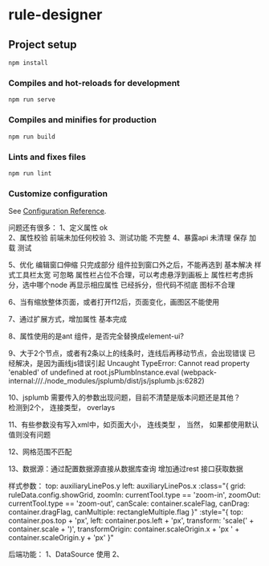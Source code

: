 # rule-designer

## Project setup
```
npm install
```

### Compiles and hot-reloads for development
```
npm run serve
```

### Compiles and minifies for production
```
npm run build
```

### Lints and fixes files
```
npm run lint
```

### Customize configuration
See [Configuration Reference](https://cli.vuejs.org/config/).



问题还有很多：
1、定义属性  ok  
2、属性校验  前端未加任何校验
3、测试功能  不完整
4、暴露api   未清理
    保存
    加载
    测试

5、优化
    编辑窗口伸缩   只完成部分
    组件拉到窗口外之后，不能再选到   基本解决
    样式工具栏太宽      可忽略
    属性栏占位不合理，可以考虑悬浮到画板上 
    属性栏考虑拆分，选中哪个node 再显示相应属性   已经拆分，但代码不彻底
    图标不合理

6、当有缩放整体页面，或者打开f12后，页面变化，画图区不能使用

7、通过扩展方式，增加属性   基本完成

8、属性使用的是ant 组件，是否完全替换成element-ui?  

9、大于2个节点，或者有2条以上的线条时，连线后再移动节点，会出现错误  已经解决，是因为画线js错误引起
    Uncaught TypeError: Cannot read property 'enabled' of undefined
    at root.jsPlumbInstance.eval (webpack-internal:///./node_modules/jsplumb/dist/js/jsplumb.js:6282)

10、jsplumb 需要传入的参数出现问题，目前不清楚是版本问题还是其他？   
    检测到2个，  连接类型，  overlays

11、有些参数没有写入xml中，如页面大小， 连线类型 ，  当然， 如果都使用默认值则没有问题



12、网格范围不匹配

13、数据源：通过配置数据源直接从数据库查询
            增加通过rest 接口获取数据

样式参数：
top: auxiliaryLinePos.y 
left: auxiliaryLinePos.x
:class="{ grid: ruleData.config.showGrid, zoomIn: currentTool.type == 'zoom-in', zoomOut: currentTool.type == 'zoom-out', canScale: container.scaleFlag, canDrag: container.dragFlag, canMultiple: rectangleMultiple.flag }"
				:style="{ top: container.pos.top + 'px', left: container.pos.left + 'px', transform: 'scale(' + container.scale + ')',
				transformOrigin: container.scaleOrigin.x + 'px ' + container.scaleOrigin.y + 'px' }"


后端功能：
1、DataSource 使用
2、